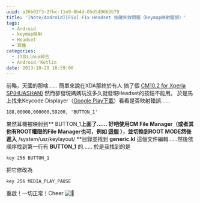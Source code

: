 ```yaml
---
uuid: a26b02f3-2fbc-11e9-8b4d-05d549662b79
title: '[Note/Android][Fix] Fix Headset 按鍵失效問題（keymap映射錯誤）'
tags:
  - Android
  - keymap映射
  - Headset
  - 耳機
categories:
  - IT及Linux綜合
  - Android／Kotlin
date: 2013-10-29 16:59:00
---
```


前略，天國的那啥……
簡單來說在XDA那終於有人 搞了個 [CM10.2 for Xperia SP(HUASHAN)](http://forum.xda-developers.com/showpost.php?p=46893265&#038;postcount=253) 然而卻發現媽媽玩沒多久就發現Headset的按鈕不能用。
於是馬上找來Keycode Displayer（[Google Play下載](https://play.google.com/store/apps/details?id=jp.ne.neko.freewing.KeyCodeDisp)）看看是否映射錯誤……

`188,00008,000000,59200, 'BUTTON_1'`

果然耳機被映射到** BUTTON_1**上面了……
好吧使用CM File Manager（或者其他有ROOT權限的File Manager也可，例如 [這個](https://play.google.com/store/apps/details?id=com.jrummy.root.browserfree) ），並切換到ROOT MODE然後進入** /system/usr/keylayout/ **目錄並找到 **generic.kl** 這個文件編輯……然後依順序找到第一行有 **BUTTON_1** 的……
於是我找到的是

`key 256 BUTTON_1`

把它修改為

`key 256 MEDIA_PLAY_PAUSE`

重啟！一切正常！Cheer ![🙂](https://s.w.org/images/core/emoji/2.4/72x72/1f642.png)
